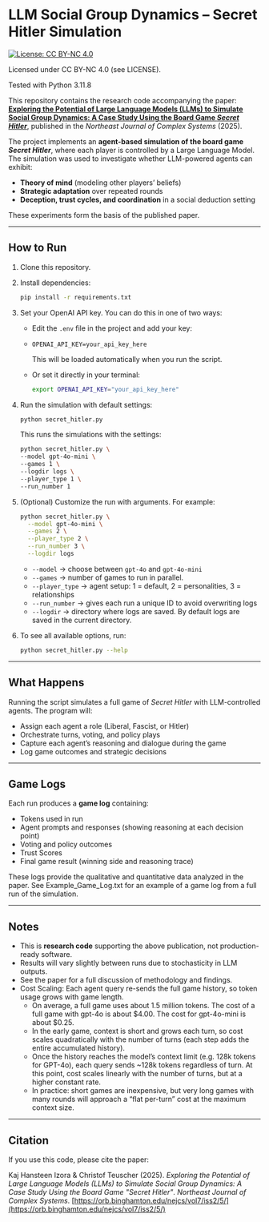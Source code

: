 # LLM Social Group Dynamics – Secret Hitler Simulation

[![License: CC BY-NC 4.0](https://img.shields.io/badge/License-CC%20BY--NC%204.0-lightgrey.svg)](https://creativecommons.org/licenses/by-nc/4.0/)

Licensed under CC BY-NC 4.0 (see LICENSE).

Tested with Python 3.11.8

This repository contains the research code accompanying the paper:
**[Exploring the Potential of Large Language Models (LLMs) to Simulate Social Group Dynamics: A Case Study Using the Board Game *Secret Hitler*](https://orb.binghamton.edu/nejcs/vol7/iss2/5/)**, published in the *Northeast Journal of Complex Systems* (2025).

The project implements an **agent-based simulation of the board game *Secret Hitler***, where each player is controlled by a Large Language Model. The simulation was used to investigate whether LLM-powered agents can exhibit:

* **Theory of mind** (modeling other players’ beliefs)
* **Strategic adaptation** over repeated rounds
* **Deception, trust cycles, and coordination** in a social deduction setting

These experiments form the basis of the published paper.

---

## How to Run

1. Clone this repository.
2. Install dependencies:

   ```bash
   pip install -r requirements.txt
   ```
3. Set your OpenAI API key. You can do this in one of two ways:

   * Edit the `.env` file in the project and add your key:
   * 
     ```
     OPENAI_API_KEY=your_api_key_here
     ```

     This will be loaded automatically when you run the script.
   * Or set it directly in your terminal:

     ```bash
     export OPENAI_API_KEY="your_api_key_here"
     ```
4. Run the simulation with default settings:

   ```bash
   python secret_hitler.py
   ```

   This runs the simulations with the settings:

   ```bash
   python secret_hitler.py \
   --model gpt-4o-mini \
   --games 1 \
   --logdir logs \
   --player_type 1 \
   --run_number 1
   ```

   
6. (Optional) Customize the run with arguments. For example:

   ```bash
   python secret_hitler.py \
     --model gpt-4o-mini \
     --games 2 \
     --player_type 2 \
     --run_number 3 \
     --logdir logs
   ```

   * `--model` → choose between `gpt-4o` and `gpt-4o-mini`
   * `--games` → number of games to run in parallel.
   * `--player_type` → agent setup: 1 = default, 2 = personalities, 3 = relationships
   * `--run_number` → gives each run a unique ID to avoid overwriting logs
   * `--logdir` → directory where logs are saved. By default logs are saved in the current directory.
  
7. To see all available options, run:

   ```bash
   python secret_hitler.py --help
   ```

---

## What Happens

Running the script simulates a full game of *Secret Hitler* with LLM-controlled agents. The program will:

* Assign each agent a role (Liberal, Fascist, or Hitler)
* Orchestrate turns, voting, and policy plays
* Capture each agent’s reasoning and dialogue during the game
* Log game outcomes and strategic decisions

---

## Game Logs

Each run produces a **game log** containing:


* Tokens used in run 
* Agent prompts and responses (showing reasoning at each decision point)
* Voting and policy outcomes
* Trust Scores
* Final game result (winning side and reasoning trace)

These logs provide the qualitative and quantitative data analyzed in the paper. See Example_Game_Log.txt for an example of a game log from a full run of the simulation. 

---

## Notes

* This is **research code** supporting the above publication, not production-ready software.
* Results will vary slightly between runs due to stochasticity in LLM outputs.
* See the paper for a full discussion of methodology and findings.
* Cost Scaling: Each agent query re-sends the full game history, so token usage grows with game length.
   * On average, a full game uses about 1.5 million tokens. The cost of a full game with gpt-4o is about $4.00. The cost for gpt-4o-mini is about $0.25.
   *  In the early game, context is short and grows each turn, so cost scales quadratically with the number of turns (each step adds the entire accumulated history).
   *  Once the history reaches the model’s context limit (e.g. 128k tokens for GPT-4o), each query sends ~128k tokens regardless of turn. At this point, cost scales linearly with the number of turns, but at a higher constant rate.
   *  In practice: short games are inexpensive, but very long games with many rounds will approach a “flat per-turn” cost at the maximum context size.

---

## Citation

If you use this code, please cite the paper:

Kaj Hansteen Izora & Christof Teuscher (2025).
*Exploring the Potential of Large Language Models (LLMs) to Simulate Social Group Dynamics: A Case Study Using the Board Game "Secret Hitler"*.
*Northeast Journal of Complex Systems*.
[https://orb.binghamton.edu/nejcs/vol7/iss2/5/](https://orb.binghamton.edu/nejcs/vol7/iss2/5/)
